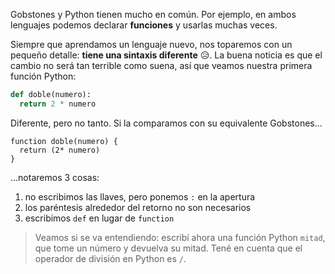 Gobstones y Python tienen mucho en común. Por ejemplo, en ambos lenguajes podemos declarar **funciones** y usarlas muchas veces.

Siempre que aprendamos un lenguaje nuevo, nos toparemos con un pequeño detalle: **tiene una sintaxis diferente** :disappointed_relieved:. La buena noticia es que el cambio no será tan terrible como suena, así que veamos nuestra primera función Python:

```python
def doble(numero):
  return 2 * numero
```

Diferente, pero no tanto. Si la comparamos con su equivalente Gobstones...

```gobstones
function doble(numero) {
  return (2* numero)
}
```

...notaremos 3 cosas: 

1. no escribimos las llaves, pero ponemos `:` en la apertura
2. los paréntesis alrededor del retorno no son necesarios
3. escribimos `def` en lugar de `function`

> Veamos si se va entendiendo: escribí ahora una función Python `mitad`, que tome un número y devuelva su mitad. Tené en cuenta que el operador de división en Python es `/`.

